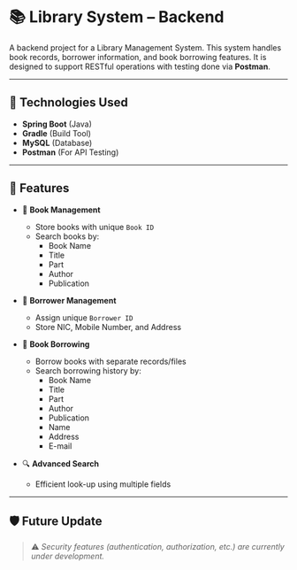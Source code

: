 # 📚 Library System – Backend

A backend project for a Library Management System. This system handles book records, borrower information, and book borrowing features. It is designed to support RESTful operations with testing done via **Postman**.

---

## 🚀 Technologies Used

- **Spring Boot** (Java)
- **Gradle** (Build Tool)
- **MySQL** (Database)
- **Postman** (For API Testing)

---

## 🔧 Features

- 📖 **Book Management**
  - Store books with unique `Book ID`
  - Search books by:
    - Book Name
    - Title
    - Part
    - Author
    - Publication

- 👤 **Borrower Management**
  - Assign unique `Borrower ID`
  - Store NIC, Mobile Number, and Address

- 📄 **Book Borrowing**
  - Borrow books with separate records/files
  - Search borrowing history by:
    - Book Name
    - Title
    - Part
    - Author
    - Publication
    - Name
    - Address
    - E-mail

- 🔍 **Advanced Search**
  - Efficient look-up using multiple fields

---
## 🛡️ Future Update 

> ⚠️ *Security features (authentication, authorization, etc.) are currently under development.*
